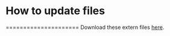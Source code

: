 # How to update files
=====================
Download these extern files [here](https://github.com/google/closure-compiler/tree/master/contrib/externs).

